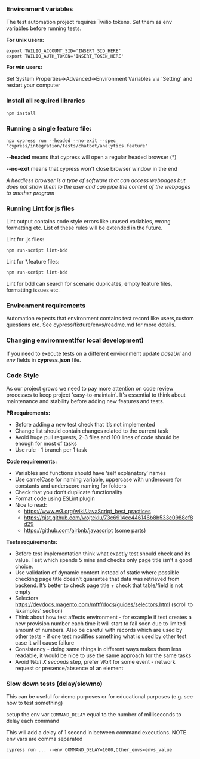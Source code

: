 ### Environment variables

The test automation project requires Twilio tokens. Set them as env variables before running tests.

**For unix users:**
```console
export TWILIO_ACCOUNT_SID='INSERT_SID_HERE'
export TWILIO_AUTH_TOKEN='INSERT_TOKEN_HERE'
```

**For win users:**

Set System Properties->Advanced->Environment Variables via 'Setting' and restart your computer

### Install all required libraries

```console
npm install
```

### Running a single feature file:

```console
npx cypress run --headed --no-exit --spec "cypress/integration/tests/chatbot/analytics.feature"
```
**--headed** means that cypress will open a regular headed browser (*)

**--no-exit** means that cypress won't close browser window in the end

_A headless browser is a type of software that can access webpages but does not show them to the user and can pipe 
the content of the webpages to another program_

### Running Lint for js files
Lint output contains code style errors like unused variables, wrong formatting etc. List of 
these rules will be extended in the future. 

Lint for  .js files:
```console
npm run-script lint-bdd
```

Lint for *.feature files:
```console
npm run-script lint-bdd
```
Lint for bdd can search for scenario duplicates, empty feature files, formatting issues etc.

### Environment requirements
Automation expects that environment contains test record like users,custom questions etc.
See cypress/fixture/envs/readme.md for more details.


### Changing environment(for local development)
If you need to execute tests on a different environment update _baseUrl_ and _env_ fields in **cypress.json** file.
 

### Code Style
As our project grows we need to pay more attention on code review processes to keep 
project 'easy-to-maintain'. It's essential to think about maintenance and stability before adding 
new features and tests.

**PR requirements:**

* Before adding a new test check that it’s not implemented
* Change list should contain changes related to the current task
* Avoid huge pull requests, 2-3 files and 100 lines of code should be enough for most of tasks
* Use rule - 1 branch per 1 task

**Code requirements:**

* Variables and functions should have ‘self explanatory’ names
* Use camelCase for naming variable, uppercase with underscore for constants and underscore naming for folders
* Check that you don’t duplicate functionality
* Format code using ESLint plugin
* Nice to read:
    * https://www.w3.org/wiki/JavaScript_best_practices
    * https://gist.github.com/wojteklu/73c6914cc446146b8b533c0988cf8d29
    * https://github.com/airbnb/javascript (some parts)
    
**Tests requirements:**

* Before test implementation think what exactly test should check and its value. Test which spends 5 mins and checks 
  only page title isn't a good choice.
* Use validation of dynamic content instead of static where possible checking page title doesn’t 
  guarantee that data was retrieved from backend. It’s better to check page title + check that table/field  is not empty
* Selectors
https://devdocs.magento.com/mftf/docs/guides/selectors.html (scroll to ‘examples’ section)
* Think about how test affects environment - for example if test creates a new provision number each time it will start 
  to fail soon due to limited amount of numbers. Also be careful with records which are used by other tests - if one 
  test modifies something what is used by other test case it will cause failure
* Consistency - doing same things in different ways makes them less readable, it would be nice to use the same approach 
  for the same tasks
* Avoid _Wait X seconds_ step, prefer _Wait_ for some event - network request or presence/absence of an element


### Slow down tests (delay/slowmo)
This can be useful for demo purposes or for educational purposes (e.g. see how to test something)

setup the env var `COMMAND_DELAY` equal to the number of milliseconds to delay each command

This will add a delay of 1 second in between command executions. NOTE env vars are comma separated
```console
cypress run ... --env COMMAND_DELAY=1000,Other_envs=envs_value
```

